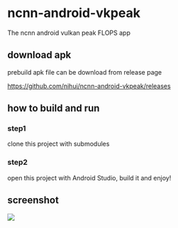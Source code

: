 # ncnn-android-vkpeak

The ncnn android vulkan peak FLOPS app

## download apk

prebuild apk file can be download from release page

https://github.com/nihui/ncnn-android-vkpeak/releases

## how to build and run
### step1
clone this project with submodules

### step2
open this project with Android Studio, build it and enjoy!

## screenshot
![](screenshot.png)

